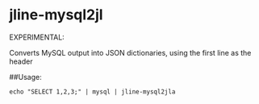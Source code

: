 jline-mysql2jl
==============

EXPERIMENTAL:

Converts MySQL output into JSON dictionaries, using the first line as the header

##Usage:

    echo "SELECT 1,2,3;" | mysql | jline-mysql2jla

